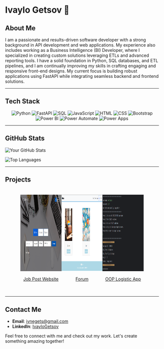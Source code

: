 # Ivaylo Getsov 👋

## About Me

I am a passionate and results-driven software developer with a strong background in API development and web applications. My experience also includes working as a Business Intelligence (BI) Developer, where I specialized in creating custom solutions leveraging ETLs and advanced reporting tools. I have a solid foundation in Python, SQL databases, and ETL pipelines, and I am continually improving my skills in crafting engaging and responsive front-end designs. My current focus is building robust applications using FastAPI while integrating seamless backend and frontend solutions.

<hr>

## Tech Stack

<div align="center">

![Python](https://img.shields.io/badge/Python-3776AB?style=for-the-badge&logo=python&logoColor=white)
![FastAPI](https://img.shields.io/badge/FastAPI-009688?style=for-the-badge&logo=fastapi&logoColor=white)
![SQL](https://img.shields.io/badge/SQL-003B57?style=for-the-badge&logo=postgresql&logoColor=white)
![JavaScript](https://img.shields.io/badge/JavaScript-F7DF1E?style=for-the-badge&logo=javascript&logoColor=black)
![HTML](https://img.shields.io/badge/HTML5-E34F26?style=for-the-badge&logo=html5&logoColor=white)
![CSS](https://img.shields.io/badge/CSS3-1572B6?style=for-the-badge&logo=css3&logoColor=white)
![Bootstrap](https://img.shields.io/badge/Bootstrap-7952B3?style=for-the-badge&logo=bootstrap&logoColor=white)
![Power BI](https://img.shields.io/badge/Power%20BI-F2C811?style=for-the-badge&logo=power-bi&logoColor=black)
![Power Automate](https://img.shields.io/badge/Power%20Automate-0066CC?style=for-the-badge&logo=powerautomate&logoColor=white)
![Power Apps](https://img.shields.io/badge/Power%20Apps-742774?style=for-the-badge&logo=powerapps&logoColor=white)

</div>

<hr>

## GitHub Stats

![Your GitHub Stats](https://github-readme-stats.vercel.app/api?username=IGetsov&show_icons=true&theme=radical)

![Top Languages](https://github-readme-stats.vercel.app/api/top-langs/?username=IGetsov&layout=compact&theme=radical)

<hr>

## Projects

<div style="display: flex; flex-wrap: wrap; justify-content: center; padding: 20px;">

  <div style="flex: 0 1 calc(33.33% - 20px); max-width: calc(33.33% - 20px); box-sizing: border-box;">
    <a href="https://github.com/Randoms-63/BetweenJobs" target="_blank">
      <img src="https://github.com/IGetsov/IGetsov/blob/main/images/BetweenJobs_Thumbnail.png" alt="Between Jobs" width="250" height="250" />
      <p style="text-align: center;">Job Post Website</p>
    </a>
  </div>

  <div style="flex: 0 1 calc(33.33% - 20px); max-width: calc(33.33% - 20px); box-sizing: border-box;">
    <a href="https://github.com/Kernel-Integrated-Systems/Terelik-Forum" target="_blank">
      <img src="https://github.com/IGetsov/IGetsov/blob/main/images/TelerikForum_Thumbnail.png" alt="Telerik Forum" width="250" height="250" />
      <p style="text-align: center;">Forum</p>
    </a>
  </div>

  <div style="flex: 0 1 calc(33.33% - 20px); max-width: calc(33.33% - 20px); box-sizing: border-box;">
    <a href="https://github.com/Best-Logistic-Team-Developers/LogisticsApp" target="_blank">
      <img src="https://github.com/IGetsov/IGetsov/blob/main/images/LogisticApp_Thumbnail.png" alt="Logistics App" width="250" height="250" />
      <p style="text-align: center;">OOP Logistic App</p>
    </a>
  </div>

</div>

<hr>

## Contact Me

- **Email**: [ivnegets@gmail.com](mailto:ivnegets@gmail.com)
- **LinkedIn**: [IvayloGetsov](https://www.linkedin.com/in/ivaylo-getsov-78ba8b193/)


Feel free to connect with me and check out my work. Let's create something amazing together!
